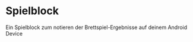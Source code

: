 Spielblock
==========

Ein Spielblock zum notieren der Brettspiel-Ergebnisse auf deinem Android Device